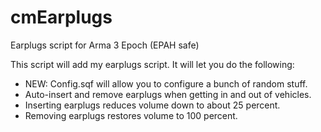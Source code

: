 # cmEarplugs
Earplugs script for Arma 3 Epoch (EPAH safe)

This script will add my earplugs script. It will let you do the following:


- NEW: Config.sqf will allow you to configure a bunch of random stuff.
- Auto-insert and remove earplugs when getting in and out of vehicles.
- Inserting earplugs reduces volume down to about 25 percent.
- Removing earplugs restores volume to 100 percent.

